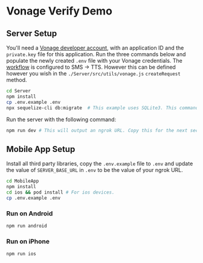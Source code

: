 # Vonage Verify Demo

## Server Setup

You'll need a [Vonage developer account](https://dashboard.nexmo.com/), with an application ID and the `private.key` file for this application. Run the three commands below and populate the newly created `.env` file with your Vonage credentials. The [workflow](https://developer.vonage.com/api/verify.v2#newRequest) is configured to SMS -> TTS. However this can be defined however you wish in the `./Server/src/utils/vonage.js` `createRequest` method.

```bash
cd Server
npm install
cp .env.example .env
npx sequelize-cli db:migrate  # This example uses SQLite3. This command will create the sqlite3 database file, and run any migrations.
```

Run the server with the following command:

```bash
npm run dev # This will output an ngrok URL. Copy this for the next section.
```

## Mobile App Setup

Install all third party libraries, copy the `.env.example` file to `.env` and update the value of `SERVER_BASE_URL` in `.env` to be the value of your ngrok URL.

```bash
cd MobileApp
npm install
cd ios && pod install # For ios devices.
cp .env.example .env
```

### Run on Android

```bash
npm run android
```

### Run on iPhone

```bash
npm run ios
```

